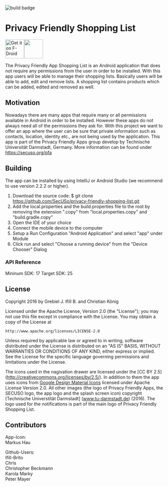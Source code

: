 ![build badge](https://codeship.com/projects/285ac300-f322-0134-fad2-66135ababc06/status?branch=master)

# Privacy Friendly Shopping List

[<img src="https://f-droid.org/badge/get-it-on.png" alt="Get it on F-Droid" height="60">](https://f-droid.org/repository/browse/?fdid=privacyfriendlyshoppinglist.secuso.org.privacyfriendlyshoppinglist)<a href="https://play.google.com/store/apps/details?id=privacyfriendlyshoppinglist.secuso.org.privacyfriendlyshoppinglist"><img src="https://play.google.com/intl/en_us/badges/images/generic/en_badge_web_generic.png" height="60"></a>

The Privacy Friendly App Shopping List is an Android application that does not require any permissions from the user in order to be installed. With this app users will be able to manage their shopping lists. Basically users will be able to add, edit and remove lists. A shopping list contains products which can be added, edited and removed as well.

## Motivation

Nowadays there are many apps that require many or all permissions available in Android in order to be installed. However these apps do not always need all of the permissions they ask for. With this project we want to offer an app where the user can be sure that private information such as contacts, location, identity etc., are not being used by the application. This app is part of the Privacy Friendly Apps group develop by Technische Universität Darmstadt, Germany. More information can be found under https://secuso.org/pfa

## Building

The app can be installed by using IntelliJ or Android Studio (we recommend to use version 2.2.2 or higher).

1. Download the source code: $ git clone https://github.com/SecUSo/privacy-friendly-shopping-list.git
2. Add the local.properties and the build.properties file to the root by removing the extension ".copy" from "local.properties.copy" and "build.gradle.copy"
3. Open the IDE of your choice
4. Connect the mobile device to the computer
5. Setup a Run Configuration "Android Application" and select "app" under Module
6. Click run and select "Choose a running device" from the "Device Chooser" Dialog

### API Reference

Mininum SDK: 17
Target SDK: 25

## License

Copyright 2016 by Grebiel J. Ifill B. and Christian König

Licensed under the Apache License, Version 2.0 (the "License");
you may not use this file except in compliance with the License.
You may obtain a copy of the License at

    http://www.apache.org/licenses/LICENSE-2.0

Unless required by applicable law or agreed to in writing, software
distributed under the License is distributed on an "AS IS" BASIS,
WITHOUT WARRANTIES OR CONDITIONS OF ANY KIND, either express or implied.
See the License for the specific language governing permissions and
limitations under the License.

The icons used in the nagivation drawer are licensed under the [CC BY 2.5] (http://creativecommons.org/licenses/by/2.5/). In addition to them the app uses icons from [Google Design Material Icons](https://design.google.com/icons/index.html) licensed under Apache License Version 2.0. All other images (the logo of Privacy Friendly Apps, the SECUSO logo, the app logo and the splash screen icon) copyright [Technische Universtität Darmstadt] (www.tu-darmstadt.de) (2016). The logo used for the notifications is part of the main logo of Privacy Friendly Shopping List.

## Contributors

App-Icon: <br/>
Markus Hau<br/>

Github-Users: <br/>
Ifill-Brito<br/>
Chris<br/>
Christopher Beckmann<br/>
Karola Marky<br/>
Peter Mayer
